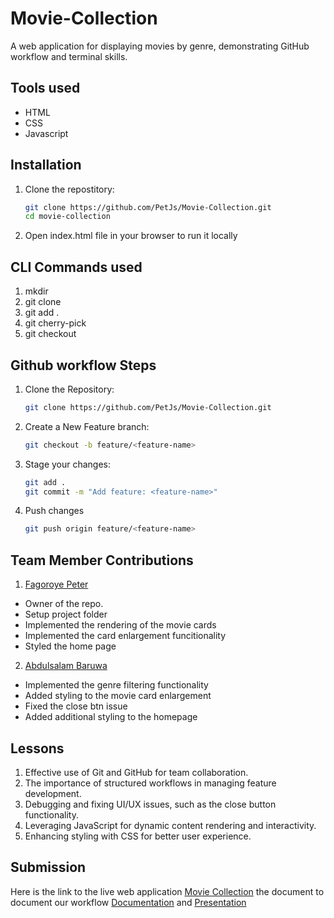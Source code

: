 # Movie-Collection

A web application for displaying movies by genre, demonstrating GitHub workflow and terminal skills.

## Tools used

- HTML
- CSS
- Javascript

## Installation

1. Clone the repostitory:
    ```bash
    git clone https://github.com/PetJs/Movie-Collection.git
    cd movie-collection
2. Open index.html file in your browser to run it locally

## CLI Commands used

1. mkdir
2. git clone
3. git add .
4. git cherry-pick 
5. git checkout <branch-name>

## Github workflow Steps

1. Clone the Repository:
    ```bash
    git clone https://github.com/PetJs/Movie-Collection.git
2. Create a New Feature branch:
    ```bash
    git checkout -b feature/<feature-name>
3. Stage your changes:
    ```bash
    git add .
    git commit -m "Add feature: <feature-name>"
4. Push changes
    ```bash
    git push origin feature/<feature-name>


## Team Member Contributions

1. [Fagoroye Peter](https://github.com/PetJs) 
- Owner of the repo.
- Setup project folder
- Implemented the rendering of the movie cards
- Implemented the card enlargement funcitionality
- Styled the home page
2. [Abdulsalam Baruwa](https://github.com/dmystical-coder)
- Implemented the genre filtering functionality
- Added styling to the movie card enlargement
- Fixed the close btn issue
- Added additional styling to the homepage

## Lessons

1. Effective use of Git and GitHub for team collaboration.
2. The importance of structured workflows in managing feature development.
3. Debugging and fixing UI/UX issues, such as the close button functionality.
4. Leveraging JavaScript for dynamic content rendering and interactivity.
5. Enhancing styling with CSS for better user experience.

## Submission
Here is the link to the live web application [Movie Collection](https://movie-collection-iota.vercel.app/) the document to document our workflow [Documentation](https://docs.google.com/document/d/1zqfTkSbkz2T-k5kToLQLg4qFFN4fpCmqlkyIvCHLTlM/edit?tab=t.0) and [Presentation](https://docs.google.com/presentation/d/1iWXYrKSfljlHwj-hRrouTCjpMiIHQmiLbOJbdD52huQ/edit)

